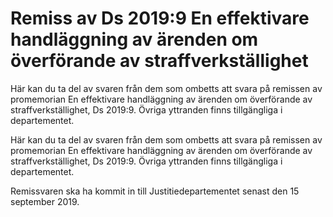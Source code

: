 # Remiss av Ds 2019:9 En effektivare handläggning av ärenden om överförande av straffverkställighet

Här kan du ta del av svaren från dem som ombetts att svara på remissen av promemorian En effektivare handläggning av ärenden om överförande av straffverkställighet, Ds 2019:9. Övriga yttranden finns tillgängliga i departementet.

Här kan du ta del av svaren från dem som ombetts att svara på remissen av promemorian En effektivare handläggning av ärenden om överförande av straffverkställighet, Ds 2019:9. Övriga yttranden finns tillgängliga i departementet.

Remissvaren ska ha kommit in till Justitiedepartementet senast den 15 september 2019.
